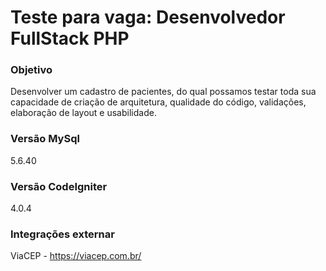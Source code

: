 # Teste para vaga: Desenvolvedor FullStack PHP

### Objetivo
Desenvolver um cadastro de pacientes, do qual possamos testar toda sua capacidade de criação de arquitetura, qualidade do código, validações, elaboração de layout e usabilidade.

### Versão MySql
5.6.40

### Versão CodeIgniter
4.0.4

### Integrações externar
ViaCEP - https://viacep.com.br/
